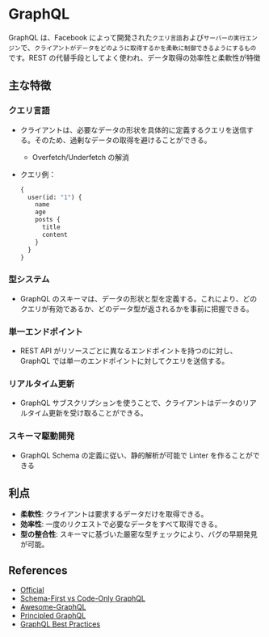 # GraphQL

GraphQL は、Facebook によって開発された`クエリ言語`および`サーバーの実行エンジン`で、`クライアントがデータをどのように取得するかを柔軟に制御できるようにするもの`です。REST の代替手段としてよく使われ、データ取得の効率性と柔軟性が特徴

## 主な特徴

### クエリ言語

- クライアントは、必要なデータの形状を具体的に定義するクエリを送信する。そのため、過剰なデータの取得を避けることができる。
  - Overfetch/Underfetch の解消
- クエリ例：

  ```graphql
  {
    user(id: "1") {
      name
      age
      posts {
        title
        content
      }
    }
  }
  ```

### 型システム

- GraphQL のスキーマは、データの形状と型を定義する。これにより、どのクエリが有効であるか、どのデータ型が返されるかを事前に把握できる。

### 単一エンドポイント

- REST API がリソースごとに異なるエンドポイントを持つのに対し、GraphQL では単一のエンドポイントに対してクエリを送信する。

### リアルタイム更新

- GraphQL サブスクリプションを使うことで、クライアントはデータのリアルタイム更新を受け取ることができる。

### スキーマ駆動開発

- GraphQL Schema の定義に従い、静的解析が可能で Linter を作ることができる

## 利点

- **柔軟性**: クライアントは要求するデータだけを取得できる。
- **効率性**: 一度のリクエストで必要なデータをすべて取得できる。
- **型の整合性**: スキーマに基づいた厳密な型チェックにより、バグの早期発見が可能。

## References

- [Official](https://graphql.org/)
- [Schema-First vs Code-Only GraphQL](https://www.apollographql.com/blog/backend/architecture/schema-first-vs-code-only-graphql/)
- [Awesome-GraphQL](https://github.com/chentsulin/awesome-graphql)
- [Principled GraphQL](https://principledgraphql.com/)
- [GraphQL Best Practices](https://graphql.org/learn/best-practices/)

